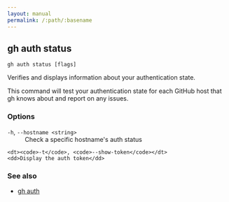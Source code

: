 ```yaml
---
layout: manual
permalink: /:path/:basename
---
```


## gh auth status

```
gh auth status [flags]
```

Verifies and displays information about your authentication state.

This command will test your authentication state for each GitHub host that gh knows about and
report on any issues.


### Options


<dl class="flags">
	<dt><code>-h</code>, <code>--hostname &lt;string&gt;</code></dt>
	<dd>Check a specific hostname&#39;s auth status</dd>

	<dt><code>-t</code>, <code>--show-token</code></dt>
	<dd>Display the auth token</dd>
</dl>


### See also

* [gh auth](./gh_auth)
